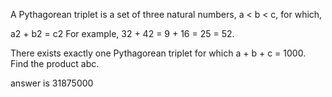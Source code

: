 A Pythagorean triplet is a set of three natural numbers, a < b < c, for which,

a2 + b2 = c2
For example, 32 + 42 = 9 + 16 = 25 = 52.

There exists exactly one Pythagorean triplet for which a + b + c = 1000.
Find the product abc.

answer is 31875000